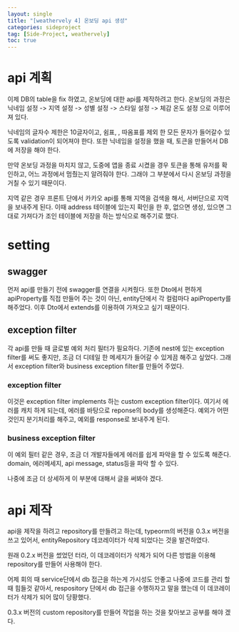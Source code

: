 ```yaml
---
layout: single
title: "[weathervely 4] 온보딩 api 생성"
categories: sideproject
tag: [Side-Project, weathervely]
toc: true
---
```


# api 계획

이제 DB의 table을 fix 하였고, 온보딩에 대한 api를 제작하려고 한다.
온보딩의 과정은 닉네임 설정 -> 지역 설정 -> 성별 설정 -> 스타일 설정 -> 체감 온도 설정 으로 이루어져 있다.

닉네임의 글자수 제한은 10글자이고, 쉼표, \, 따옴표를 제외 한 모든 문자가 들어갈수 있도록 validation이 되어져야 한다.
또한 닉네임을 설정을 했을 때, 토큰을 만들어서 DB에 저장을 해야 한다.

만약 온보딩 과정을 마치지 않고, 도중에 앱을 종료 시켰을 경우 토큰을 통해 유저를 확인하고, 어느 과정에서 멈췄는지 알려줘야 한다.
그래야 그 부분에서 다시 온보딩 과정을 거칠 수 있기 때문이다.

지역 같은 경우 프론트 단에서 카카오 api를 통해 지역을 검색을 해서, 서버단으로 지역을 보내주게 된다. 이때 address 테이블에 있는지 확인을 한 후, 없으면 생성, 있으면 그대로 가져다가 조인 테이블에 저장을 하는 방식으로 해주기로 했다.

# setting

## swagger

먼저 api를 만들기 전에 swagger를 연결을 시켜줬다. 또한 Dto에서 편하게 apiProperty를 직접 만들어 주는 것이 아닌, entity단에서 각 컬럼마다 apiProperty를 해주었다.
이후 Dto에서 extends를 이용하여 가져오고 싶기 때문이다.

## exception filter

각 api를 만들 때 글로벌 예외 처리 필터가 필요하다. 기존에 nest에 있는 exception filter를 써도 좋지만, 조금 더 디테일 한 메세지가 들어갈 수 있게끔 해주고 싶었다.
그래서 exception filter와 business exception filter를 만들어 주었다.

### exception filter

이것은 exception filter implements 하는 custom exception filter이다. 여기서 에러를 캐치 하게 되는데, 에러를 바탕으로 reponse의 body를 생성해준다. 예외가 어떤 것인지 분기처리를 해주고, 예외를 response로 보내주게 된다.

### business exception filter

이 예외 필터 같은 경우, 조금 더 개발자들에게 에러를 쉽게 파악을 할 수 있도록 해준다. domain, 에러메세지, api message, status등을 파악 할 수 있다.

나중에 조금 더 상세하게 이 부분에 대해서 글을 써봐야 겠다.

# api 제작

api을 제작을 하려고 repository를 만들려고 하는데, typeorm의 버전을 0.3.x 버전을 쓰고 있어서, entityRepository 데코레이터가 삭제 되었다는 것을 발견하였다.

원래 0.2.x 버전을 썼었던 터라, 이 데코레이터가 삭제가 되어 다른 방법을 이용해 repository를 만들어 사용해야 한다.

어제 회의 때 service단에서 db 접근을 하는게 가시성도 안좋고 나중에 코드를 관리 할 때 힘들것 같아서, respository 단에서 db 접근을 수행하자고 말을 했는데 이 데코레이터가 삭제가 되어 많이 당황했다.

0.3.x 버전의 custom repository를 만들어 작업을 하는 것을 찾아보고 공부를 해야 겠다.
